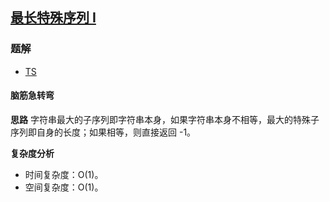 ## [最长特殊序列 Ⅰ](https://leetcode-cn.com/problems/longest-uncommon-subsequence-i/)
### 题解
+ [TS](../../ts/640/521.ts)

#### 脑筋急转弯
**思路**
字符串最大的子序列即字符串本身，如果字符串本身不相等，最大的特殊子序列即自身的长度；如果相等，则直接返回 -1。

**复杂度分析**
+ 时间复杂度：O(1)。
+ 空间复杂度：O(1)。